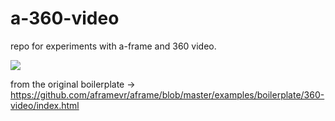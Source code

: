 # a-360-video



repo for experiments with a-frame and 360 video. 

[![](https://a-360-video-experiment-001.netlify.com/poster.png)](https://a-360-video-experiment-001.netlify.com/)

from the original boilerplate -> https://github.com/aframevr/aframe/blob/master/examples/boilerplate/360-video/index.html

